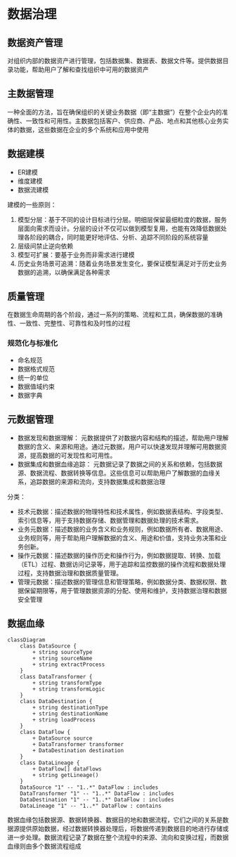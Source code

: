 
# 数据治理

## 数据资产管理

对组织内部的数据资产进行管理，包括数据集、数据表、数据文件等。提供数据目录功能，帮助用户了解和查找组织中可用的数据资产

## 主数据管理

一种全面的方法，旨在确保组织的关键业务数据（即“主数据”）在整个企业内的准确性、一致性和可用性。主数据包括客户、供应商、产品、地点和其他核心业务实体的数据，这些数据在企业的多个系统和应用中使用

## 数据建模

- ER建模
- 维度建模
- 数据流建模

建模的一些原则：

1. 模型分层：基于不同的设计目标进行分层。明细层保留最细粒度的数据，服务层面向需求而设计。分层的设计不仅可以做到模型复用，也能有效降低数据处理各阶段的耦合，同时能更好地评估、分析、追踪不同阶段的系统容量
2. 层级间禁止逆向依赖
3. 模型可扩展：要基于业务而非需求进行建模
4. 历史业务场景可追溯：随着业务场景发生变化，要保证模型满足对于历史业务数据的追溯，以确保满足各种需求

## 质量管理

在数据生命周期的各个阶段，通过一系列的策略、流程和工具，确保数据的准确性、一致性、完整性、可靠性和及时性的过程

### 规范化与标准化

- 命名规范
- 数据格式规范
- 统一的单位
- 数据值域约束
- 数据字典

## 元数据管理

- 数据发现和数据理解： 元数据提供了对数据内容和结构的描述，帮助用户理解数据的含义、来源和用途。通过元数据，用户可以快速发现并理解可用数据资源，提高数据的可发现性和可用性。
- 数据集成和数据血缘追踪： 元数据记录了数据之间的关系和依赖，包括数据源、数据流程、数据转换等信息。这些信息可以帮助用户了解数据的血缘关系，追踪数据的来源和流向，支持数据集成和数据治理

分类：

- 技术元数据：描述数据的物理特性和技术属性，例如数据表结构、字段类型、索引信息等，用于支持数据存储、数据管理和数据处理的技术需求。
- 业务元数据：描述数据的业务含义和业务规则，例如数据所有者、数据用途、业务规则等，用于帮助用户理解数据的含义、用途和价值，支持业务决策和业务创新。
- 操作元数据：描述数据的操作历史和操作行为，例如数据提取、转换、加载（ETL）过程、数据访问记录等，用于追踪和监控数据的操作流程和数据处理过程，支持数据治理和数据质量管理。
- 管理元数据：描述数据的管理信息和管理策略，例如数据分类、数据权限、数据保留期限等，用于管理数据资源的分配、使用和维护，支持数据治理和数据安全管理

## 数据血缘

```mermaid
classDiagram
    class DataSource {
        + string sourceType
        + string sourceName
        + string extractProcess
    }
    class DataTransformer {
        + string transformType
        + string transformLogic
    }
    class DataDestination {
        + string destinationType
        + string destinationName
        + string loadProcess
    }
    class DataFlow {
        + DataSource source
        + DataTransformer transformer
        + DataDestination destination
    }
    class DataLineage {
        + DataFlow[] dataFlows
        + string getLineage()
    }
    DataSource "1" -- "1..*" DataFlow : includes
    DataTransformer "1" -- "1..*" DataFlow : includes
    DataDestination "1" -- "1..*" DataFlow : includes
    DataLineage "1" -- "1..*" DataFlow : contains
```

数据血缘包括数据源、数据转换器、数据目的地和数据流程，它们之间的关系是数据源提供原始数据，经过数据转换器处理后，将数据传递到数据目的地进行存储或进一步处理。数据流程记录了数据在整个流程中的来源、流向和变换过程，而数据血缘则由多个数据流程组成

